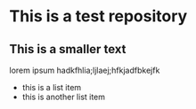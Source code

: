 # This is a test repository

## This is a smaller text

lorem ipsum hadkfhlia;ljlaej;hfkjadfbkejfk

* this is a list item
* this is another list item
